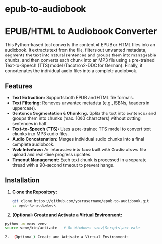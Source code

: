 # epub-to-audiobook

# EPUB/HTML to Audiobook Converter

This Python-based tool converts the content of EPUB or HTML files into an audiobook. It extracts text from the file, filters out unwanted metadata, segments the text into natural sentences and groups them into manageable chunks, and then converts each chunk into an MP3 file using a pre-trained Text-to-Speech (TTS) model (Tacotron2-DDC for German). Finally, it concatenates the individual audio files into a complete audiobook.

## Features

- **Text Extraction:** Supports both EPUB and HTML file formats.
- **Text Filtering:** Removes unwanted metadata (e.g., ISBNs, headers in uppercase).
- **Sentence Segmentation & Chunking:** Splits the text into sentences and groups them into chunks (max. 1000 characters) without cutting sentences in half.
- **Text-to-Speech (TTS):** Uses a pre-trained TTS model to convert text chunks into MP3 audio files.
- **Audio Concatenation:** Merges individual audio chunks into a final complete audiobook.
- **Web Interface:** An interactive interface built with Gradio allows file upload and real-time progress updates.
- **Timeout Management:** Each text chunk is processed in a separate thread with a 90-second timeout to prevent hangs.

## Installation

1. **Clone the Repository:**
   ```bash
   git clone https://github.com/yourusername/epub-to-audiobook.git
   cd epub-to-audiobook

2.	**(Optional) Create and Activate a Virtual Environment:**
   ```bash
   python -m venv venv
   source venv/bin/activate   # On Windows: venv\Scripts\activate

2.	(Optional) Create and Activate a Virtual Environment:

